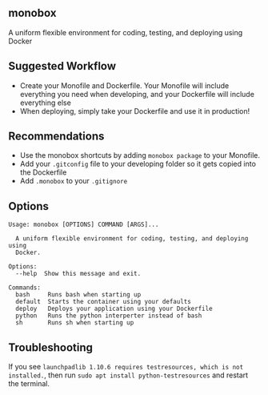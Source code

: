 ## monobox
A uniform flexible environment for coding, testing, and deploying using Docker

## Suggested Workflow
- Create your Monofile and Dockerfile. Your Monofile will include everything you need when developing, and your Dockerfile will include everything else
- When deploying, simply take your Dockerfile and use it in production!

## Recommendations
- Use the monobox shortcuts by adding `monobox package` to your Monofile.
- Add your `.gitconfig` file to your developing folder so it gets copied into the Dockerfile
- Add `.monobox` to your `.gitignore`

## Options
```
Usage: monobox [OPTIONS] COMMAND [ARGS]...

  A uniform flexible environment for coding, testing, and deploying using
  Docker.

Options:
  --help  Show this message and exit.

Commands:
  bash     Runs bash when starting up
  default  Starts the container using your defaults
  deploy   Deploys your application using your Dockerfile
  python   Runs the python interperter instead of bash
  sh       Runs sh when starting up

```

## Troubleshooting
If you see `launchpadlib 1.10.6 requires testresources, which is not installed.`, then run `sudo apt install python-testresources` and restart the terminal.
